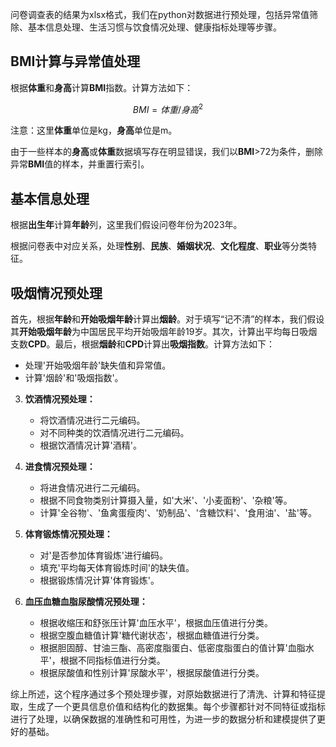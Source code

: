 
问卷调查表的结果为xlsx格式，我们在python对数据进行预处理，包括异常值筛除、基本信息处理、生活习惯与饮食情况处理、健康指标处理等步骤。

## BMI计算与异常值处理

根据**体重**和**身高**计算**BMI**指数。计算方法如下：

$$
BMI = 体重/身高^2
$$

注意：这里**体重**单位是kg，**身高**单位是m。

由于一些样本的**身高**或**体重**数据填写存在明显错误，我们以**BMI**>72为条件，删除异常**BMI**值的样本，并重置行索引。
    
## 基本信息处理

根据**出生年**计算**年龄**列，这里我们假设问卷年份为2023年。

根据问卷表中对应关系，处理**性别**、**民族**、**婚姻状况**、**文化程度**、**职业**等分类特征。

## 吸烟情况预处理

首先，根据**年龄**和**开始吸烟年龄**计算出**烟龄**。对于填写“记不清”的样本，我们假设其**开始吸烟年龄**为中国居民平均开始吸烟年龄19岁。其次，计算出平均每日吸烟支数**CPD**。最后，根据**烟龄**和**CPD**计算出**吸烟指数**。计算方法如下：

   - 处理'开始吸烟年龄'缺失值和异常值。
   - 计算'烟龄'和'吸烟指数'。

3. **饮酒情况预处理：**
   - 将饮酒情况进行二元编码。
   - 对不同种类的饮酒情况进行二元编码。
   - 根据饮酒情况计算'酒精'。

4. **进食情况预处理：**
   - 将进食情况进行二元编码。
   - 根据不同食物类别计算摄入量，如'大米'、'小麦面粉'、'杂粮'等。
   - 计算'全谷物'、'鱼禽蛋瘦肉'、'奶制品'、'含糖饮料'、'食用油'、'盐'等。

5. **体育锻炼情况预处理：**
   - 对'是否参加体育锻炼'进行编码。
   - 填充'平均每天体育锻炼时间'的缺失值。
   - 根据锻炼情况计算'体育锻炼'。

6. **血压血糖血脂尿酸情况预处理：**
   - 根据收缩压和舒张压计算'血压水平'，根据血压值进行分类。
   - 根据空腹血糖值计算'糖代谢状态'，根据血糖值进行分类。
   - 根据胆固醇、甘油三酯、高密度脂蛋白、低密度脂蛋白的值计算'血脂水平'，根据不同指标值进行分类。
   - 根据尿酸值和性别计算'尿酸水平'，根据尿酸值进行分类。



综上所述，这个程序通过多个预处理步骤，对原始数据进行了清洗、计算和特征提取，生成了一个更具信息价值和结构化的数据集。每个步骤都针对不同特征或指标进行了处理，以确保数据的准确性和可用性，为进一步的数据分析和建模提供了更好的基础。
